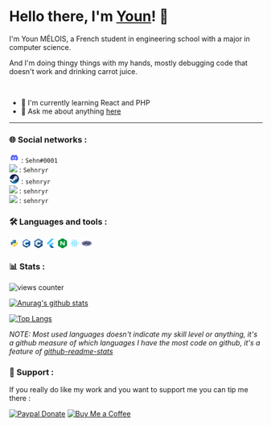 # Hello there, I'm [Youn](https://melois.dev)! 👋

I'm Youn MÉLOIS, a French student in engineering school with a major in computer science.

And I'm doing thingy things with my hands, mostly debugging code that doesn't work and drinking carrot juice.

<br />

- 🌱 I'm currently learning React and PHP
- 💬 Ask me about anything [here](https://github.com/sehnryr/sehnryr/issues)


---
### 🌐 Social networks :
<a href="https://discord.com"><img width="20" src="https://raw.githubusercontent.com/github/explore/main/topics/discord/discord.png"/></a> : <code>Sehn#0001</code><br />
<a href="https://www.reddit.com/user/Sehnryr"><img width="20" src="https://www.redditinc.com/assets/images/site/reddit-logo.png"/></a> : <code>Sehnryr</code><br />
<a href="https://steamcommunity.com/id/sehnryr/"><img width="20" src="https://raw.githubusercontent.com/github/explore/main/topics/steam/steam.png"/></a> : <code>sehnryr</code><br />
<a href="https://www.instagram.com/sehnryr/"><img width="20" src="https://instagram-brand.com/wp-content/uploads/2016/11/Instagram_AppIcon_Aug2017.png"/></a> : <code>sehnryr</code><br />
<a href="https://twitter.com/sehnryr"><img width="20" src="https://about.twitter.com/etc/designs/about2-twitter/public/img/favicon-32x32.png"/></a> : <code>sehnryr</code><br />

### 🛠 Languages and tools :
<a href="https://www.python.org/"><code><img height="20" src="https://raw.githubusercontent.com/github/explore/main/topics/python/python.png"/></code></a>
<a href="http://www.open-std.org/jtc1/sc22/wg14/"><code><img height="20" src="https://raw.githubusercontent.com/github/explore/main/topics/c/c.png"/></code></a>
<a href="https://isocpp.org/"><code><img height="20" src="https://raw.githubusercontent.com/github/explore/main/topics/cpp/cpp.png"/></code></a>
<a href="https://flutter.dev/"><code><img height="20" src="https://raw.githubusercontent.com/github/explore/main/topics/flutter/flutter.png"/></code></a>
<a href="https://nginx.org/en/"><code><img height="20" src="https://raw.githubusercontent.com/github/explore/main/topics/nginx/nginx.png"/></code></a>
<a href="https://reactjs.org/"><code><img height="20" src="https://raw.githubusercontent.com/github/explore/main/topics/react/react.png"/></code></a>
<a href="https://www.php.net/"><code><img height="20" src="https://raw.githubusercontent.com/github/explore/main/topics/php/php.png"/></code></a>

### 📊 Stats :
![views counter](https://komarev.com/ghpvc/?username=Sehnryr&color=green)

[![Anurag's github stats](https://github-readme-stats.vercel.app/api?username=Sehnryr&include_all_commits=true&show_icons=true&bg_color=3,3fb950,26a641,26a64100&title_color=fff&text_color=fff&icon_color=fff&hide_border=true&enable_experiments=new_ranking_system)](https://github.com/anuraghazra/github-readme-stats)

[![Top Langs](https://github-readme-stats.vercel.app/api/top-langs/?username=Sehnryr&layout=compact&bg_color=3,3fb950,26a641,26a64100&title_color=fff&text_color=fff&hide_border=true)](https://github.com/anuraghazra/github-readme-stats)

*NOTE: Most used languages doesn't indicate my skill level or anything, it's a github measure of which languages I have the most code on github, it's a feature of [github-readme-stats](https://github.com/anuraghazra/github-readme-stats)*

### 🍻 Support :

If you really do like my work and you want to support me you can tip me there :

[![Paypal Donate](https://shields.io/badge/donate-Paypal.me-blue)](https://paypal.me/ynmls)
[![Buy Me a Coffee](https://shields.io/badge/donate-Buy%20Me%20A%20Coffee-yellow)](https://www.buymeacoffee.com/Sehnryr)
